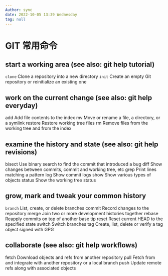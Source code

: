 ```yaml
---
Author: sync
date: 2022-10-05 13:39 Wednesday
tag: null
---
```


# GIT 常用命令

## start a working area (see also: git help tutorial)
   `clone`     Clone a repository into a new directory
   `init`      Create an empty Git repository or reinitialize an existing one

## work on the current change (see also: git help everyday)
   add       Add file contents to the index
   mv        Move or rename a file, a directory, or a symlink
   restore   Restore working tree files
   rm        Remove files from the working tree and from the index

## examine the history and state (see also: git help revisions)
   bisect    Use binary search to find the commit that introduced a bug
   diff      Show changes between commits, commit and working tree, etc
   grep      Print lines matching a pattern
   log       Show commit logs
   show      Show various types of objects
   status    Show the working tree status

## grow, mark and tweak your common history
   `branch`    List, create, or delete branches
   commit    Record changes to the repository
   merge     Join two or more development histories together
   rebase    Reapply commits on top of another base tip
   reset     Reset current HEAD to the specified state
   switch    Switch branches
   tag       Create, list, delete or verify a tag object signed with GPG

## collaborate (see also: git help workflows)
   fetch     Download objects and refs from another repository
   pull      Fetch from and integrate with another repository or a local branch
   push      Update remote refs along with associated objects
